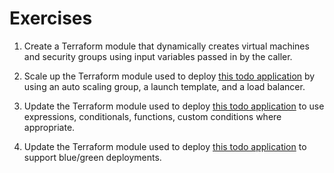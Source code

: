 # Exercises

1. Create a Terraform module that dynamically creates virtual machines and
   security groups using input variables passed in by the caller.

1. Scale up the Terraform module used to deploy [this todo
   application](https://github.com/sudomateo/todo) by using an auto scaling
   group, a launch template, and a load balancer.

1. Update the Terraform module used to deploy [this todo
   application](https://github.com/sudomateo/todo) to use expressions,
   conditionals, functions, custom conditions where appropriate.

1. Update the Terraform module used to deploy [this todo
   application](https://github.com/sudomateo/todo) to support blue/green
   deployments.
